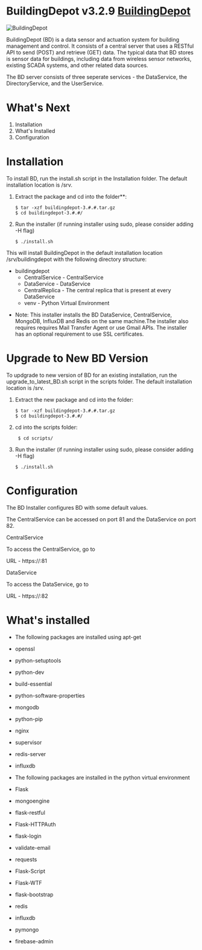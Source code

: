 BuildingDepot v3.2.9 [BuildingDepot](buildingdepot.org)
====================

![BuildingDepot](https://github.com/synergylabs/BuildingDepot-v3/workflows/BuildingDepot/badge.svg)

BuildingDepot (BD) is a data sensor and actuation system for building management and control. It consists of a central server that uses a RESTful API to send (POST) and retrieve (GET) data. The typical data that BD stores is sensor data for buildings, including data from wireless sensor networks, existing SCADA systems, and other related data sources. 

The BD server consists of three seperate services - the DataService, the DirectoryService, and the UserService.

What's Next
===========

1. Installation
2. What's Installed
3. Configuration

Installation
============

To install BD, run the install.sh script in the Installation folder. The default installation location is /srv.

1. Extract the package and cd into the folder**:

    ```shell
    $ tar -xzf buildingdepot-3.#.#.tar.gz 
    $ cd buildingdepot-3.#.#/
    ```
   
2. Run the installer (if running installer using sudo, please consider adding -H flag)

    ```shell
    $ ./install.sh
    ```
This will install BuildingDepot in the default installation location /srv/buildingdepot with the following directory structure:

- buildingdepot
    - CentralService - CentralService
    - DataService - DataService
    - CentralReplica - The central replica that is present at every DataService
    - venv - Python Virtual Environment

* Note:
This installer installs the BD DataService, CentralService, MongoDB, InfluxDB and Redis on the same machine.The installer also requires requires Mail Transfer Agent or use Gmail APIs. The installer has an optional requirement to use SSL certificates.

Upgrade to New BD Version
=========================
To updgrade to new version of BD for an existing installation, 
run the upgrade_to_latest_BD.sh script in the scripts folder. The 
default installation location is /srv.

1. Extract the new package and cd into the folder:

    ```shell
    $ tar -xzf buildingdepot-3.#.#.tar.gz
    $ cd buildingdepot-3.#.#/
    ```
   
2. cd into the scripts folder:
    ```shell
     $ cd scripts/
    ```

3. Run the installer (if running installer using sudo, please consider adding -H flag)
    ```shell
    $ ./install.sh
    ```

Configuration
=============

The BD Installer configures BD with some default values.

The CentralService can be accessed on port 81 and the DataService on port 82.

CentralService

To access the CentralService, go to

   URL - https://<host>:81

DataService

To access the DataService, go to

   URL - https://<host>:82

What's installed
===============

* The following packages are installed using apt-get
 * openssl
 * python-setuptools
 * python-dev
 * build-essential
 * python-software-properties
 * mongodb
 * python-pip
 * nginx
 * supervisor
 * redis-server
 * influxdb

* The following packages are installed in the python virtual environment
 * Flask
 * mongoengine
 * flask-restful
 * Flask-HTTPAuth
 * flask-login
 * validate-email
 * requests
 * Flask-Script
 * Flask-WTF
 * flask-bootstrap
 * redis
 * influxdb
 * pymongo
 * firebase-admin
